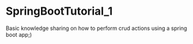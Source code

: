# SpringBootTutorial_1
Basic knowledge sharing on how to perform crud actions using a spring boot app;)
